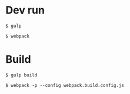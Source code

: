 # Dev run

`$ gulp`

`$ webpack`

# Build

`$ gulp build`

`$ webpack -p --config webpack.build.config.js`